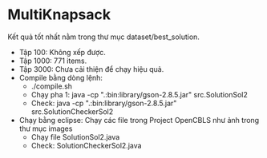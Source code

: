 # MultiKnapsack
Kết quả tốt nhất nằm trong thư mục dataset/best_solution.
  - Tập 100: Không xếp được.
  - Tập 1000: 771 items.
  - Tập 3000: Chưa cải thiện để chạy hiệu quả.
  - Compile bằng dòng lệnh: 
    - ./compile.sh
    - Chạy pha 1: java -cp ".:bin:library/gson-2.8.5.jar" src.SolutionSol2
    - Check: java -cp ".:bin:library/gson-2.8.5.jar" src.SolutionCheckerSol2
  - Chạy bằng eclipse: Chạy các file trong Project OpenCBLS như ảnh trong thư mục images
    - Chạy file SolutionSol2.java
    - Check: SolutionCheckerSol2.java
    
